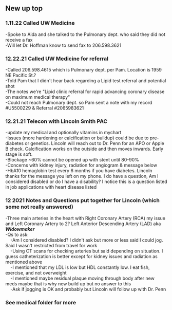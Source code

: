 ## New up top

### 1.11.22 Called UW Medicine  
-Spoke to Aida and she talked to the Pulmonary dept. who said they did not receive a fax  
-Will let Dr. Hoffman know to send fax to 206.598.3621  

### 12.22.21 Called UW Medicine for referral  
-Called 206.598.4615 which is Pulmonary dept. per Pam.  Location is 1959 NE Pacific St.?    
-Told Pam that I didn't hear back regarding a Lipid test referral and potential shot  
-The notes we're "Lipid clinic referral for rapid advancing coronary disease on maximum medical therapy"  
-Could not reach Pulmonary dept. so Pam sent a note with my record #U5500229 & Referral #2065983621

### 12.21.21 Telecon with Lincoln Smith PAC
-update my medical and optionally vitamins in mychart\
-Issues (more hardening or calcification or buildup) could be due to pre-diabetes or genetics.  Lincoln will reach out to Dr. Penn for an APO or Apple B check.  Calcification works on the outside and then moves inwards.  Early stage is soft.\
-Blockage ~60% cannot be opened up with stent until 80-90%\
-Concerns with kidney injury, radiation for angiogram & message below  
-HbA10 hemaglobin test every 6 months if you have diabetes.  Lincoln thanks for the message you left on my phone.  I do have a question, Am I considered disabled or do I have a disability?  I notice this is a question listed in job applications with heart disease listed   

### 12 2021 Notes and Questions put together for Lincoln (which some not really answered)
-Three main arteries in the heart with Right Coronary Artery (RCA) my issue and Left Coronary Artery to 2?  Left Anterior Descending Artery (LAD) aka _**Widowmaker**_  
-Qs to ask:  
&nbsp;&nbsp;&nbsp;&nbsp;-Am I considered disabled? I didn't ask but more or less said I could jog.  Said I wasn't restricted from travel for work  
&nbsp;&nbsp;&nbsp;&nbsp;-Using CT scans for checking arteries but said depending on situation.  I guess catheterization is better except for kidney issues and radiation as mentioned above  
&nbsp;&nbsp;&nbsp;&nbsp;-I mentioned that my LDL is low but HDL constantly low.  I eat fish, exercise, and not overweight  
&nbsp;&nbsp;&nbsp;&nbsp;-I mentioned maybe residual plaque moving through body after new meds maybe that is why new build up but no answer to this  
&nbsp;&nbsp;&nbsp;&nbsp;-Ask if jogging is OK and probably but Lincoln will follow up with Dr. Penn

### See medical folder for more
